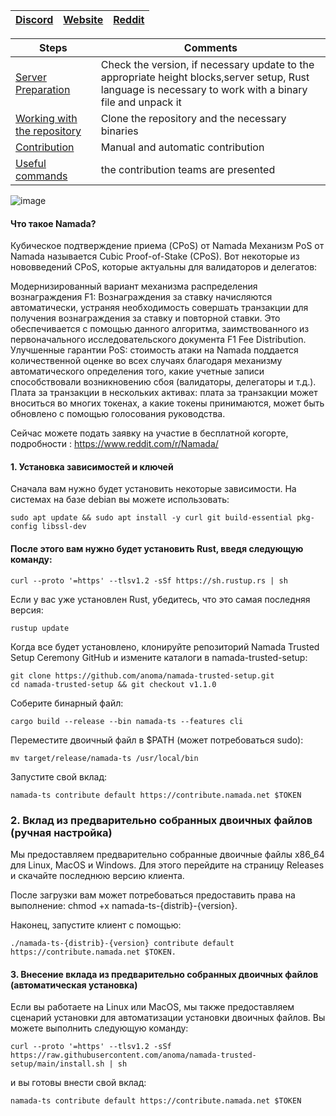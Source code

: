 
[Discord](https://discord.gg/anoma) | [Website](https://anoma.net/) | [Reddit](https://www.reddit.com/r/Namada/)
--- | --- | ---

Steps | Comments
--- | --- |
[Server Preparation](https://github.com/DanilJPG/nodes_testnets/blob/main/Anoma/Namada.md#:~:text=1.%20%D0%A3%D1%81%D1%82%D0%B0%D0%BD%D0%BE%D0%B2%D0%BA%D0%B0%20%D0%B7%D0%B0%D0%B2%D0%B8%D1%81%D0%B8%D0%BC%D0%BE%D1%81%D1%82%D0%B5%D0%B9%20%D0%B8%20%D0%BA%D0%BB%D1%8E%D1%87%D0%B5%D0%B9) | Check the version, if necessary update to the appropriate height blocks,server setup, Rust language is necessary to work with a binary file and unpack it
[Working with the repository](https://github.com/DanilJPG/nodes_testnets/blob/main/Anoma/Namada.md#:~:text=%D0%9A%D0%BE%D0%B3%D0%B4%D0%B0%20%D0%B2%D1%81%D0%B5%20%D0%B1%D1%83%D0%B4%D0%B5%D1%82%20%D1%83%D1%81%D1%82%D0%B0%D0%BD%D0%BE%D0%B2%D0%BB%D0%B5%D0%BD%D0%BE%2C%20%D0%BA%D0%BB%D0%BE%D0%BD%D0%B8%D1%80%D1%83%D0%B9%D1%82%D0%B5%20%D1%80%D0%B5%D0%BF%D0%BE%D0%B7%D0%B8%D1%82%D0%BE%D1%80%D0%B8%D0%B9%20Namada%20Trusted%20Setup%20Ceremony%20GitHub%20%D0%B8%20%D0%B8%D0%B7%D0%BC%D0%B5%D0%BD%D0%B8%D1%82%D0%B5%20%D0%BA%D0%B0%D1%82%D0%B0%D0%BB%D0%BE%D0%B3%D0%B8%20%D0%B2%20namada%2Dtrusted%2Dsetup%3A) | Clone the repository and the necessary binaries
[Contribution](https://github.com/DanilJPG/nodes_testnets/blob/main/Anoma/Namada.md#:~:text=2.%20%D0%92%D0%BA%D0%BB%D0%B0%D0%B4%20%D0%B8%D0%B7%20%D0%BF%D1%80%D0%B5%D0%B4%D0%B2%D0%B0%D1%80%D0%B8%D1%82%D0%B5%D0%BB%D1%8C%D0%BD%D0%BE%20%D1%81%D0%BE%D0%B1%D1%80%D0%B0%D0%BD%D0%BD%D1%8B%D1%85%20%D0%B4%D0%B2%D0%BE%D0%B8%D1%87%D0%BD%D1%8B%D1%85%20%D1%84%D0%B0%D0%B9%D0%BB%D0%BE%D0%B2%20(%D1%80%D1%83%D1%87%D0%BD%D0%B0%D1%8F%20%D0%BD%D0%B0%D1%81%D1%82%D1%80%D0%BE%D0%B9%D0%BA%D0%B0)) | Manual and automatic contribution 
[Useful commands](https://github.com/DanilJPG/nodes_testnets/blob/main/Anoma/Useful%20commands.md) | the contribution teams are presented


![image](https://user-images.githubusercontent.com/57448493/207617542-b8894f17-2cc4-45e8-bce4-857d4ea73214.png)


#### Что такое Namada?
Кубическое подтверждение приема (CPoS) от Namada
Механизм PoS от Namada называется Cubic Proof-of-Stake (CPoS). Вот некоторые из нововведений CPoS, которые актуальны для валидаторов и делегатов:

Модернизированный вариант механизма распределения вознаграждения F1: Вознаграждения за ставку начисляются автоматически, устраняя необходимость совершать транзакции для получения вознаграждения за ставку и повторной ставки. Это обеспечивается с помощью данного алгоритма, заимствованного из первоначального исследовательского документа F1 Fee Distribution.
Улучшенные гарантии PoS: стоимость атаки на Namada поддается количественной оценке во всех случаях благодаря механизму автоматического определения того, какие учетные записи способствовали возникновению сбоя (валидаторы, делегаторы и т.д.).
Плата за транзакции в нескольких активах: плата за транзакции может вноситься во многих токенах, а какие токены принимаются, может быть обновлено с помощью голосования руководства.

Сейчас можете подать заявку на участие в бесплатной когорте, подробности : https://www.reddit.com/r/Namada/

#### 1. Установка зависимостей и ключей
Сначала вам нужно будет установить некоторые зависимости. На системах на базе debian вы можете использовать:
```Shell
sudo apt update && sudo apt install -y curl git build-essential pkg-config libssl-dev
```
#### После этого вам нужно будет установить Rust, введя следующую команду:
```Shell
curl --proto '=https' --tlsv1.2 -sSf https://sh.rustup.rs | sh
```
Если у вас уже установлен Rust, убедитесь, что это самая последняя версия:
```Shell
rustup update
```
Когда все будет установлено, клонируйте репозиторий Namada Trusted Setup Ceremony GitHub и измените каталоги в namada-trusted-setup:
```Shell
git clone https://github.com/anoma/namada-trusted-setup.git
cd namada-trusted-setup && git checkout v1.1.0
```
Соберите бинарный файл:
```Shell
cargo build --release --bin namada-ts --features cli
```
Переместите двоичный файл в $PATH (может потребоваться sudo):
```Shell
mv target/release/namada-ts /usr/local/bin 
```
Запустите свой вклад:
```Shell
namada-ts contribute default https://contribute.namada.net $TOKEN
```
### 2. Вклад из предварительно собранных двоичных файлов (ручная настройка)
Мы предоставляем предварительно собранные двоичные файлы x86_64 для Linux, MacOS и Windows. Для этого перейдите на страницу Releases и скачайте последнюю версию клиента.

После загрузки вам может потребоваться предоставить права на выполнение: chmod +x namada-ts-{distrib}-{version}.

Наконец, запустите клиент с помощью:
```Shell
./namada-ts-{distrib}-{version} contribute default https://contribute.namada.net $TOKEN.
```
#### 3. Внесение вклада из предварительно собранных двоичных файлов (автоматическая установка)
Если вы работаете на Linux или MacOS, мы также предоставляем сценарий установки для автоматизации установки двоичных файлов. Вы можете выполнить следующую команду:
```Shell
curl --proto '=https' --tlsv1.2 -sSf https://raw.githubusercontent.com/anoma/namada-trusted-setup/main/install.sh | sh
```
и вы готовы внести свой вклад:
```Shell
namada-ts contribute default https://contribute.namada.net $TOKEN
```

